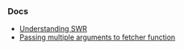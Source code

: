 ### Docs

- [Understanding SWR](https://swr.vercel.app/docs/advanced/understanding)
- [Passing multiple arguments to fetcher function](https://swr.vercel.app/docs/arguments#multiple-arguments)
